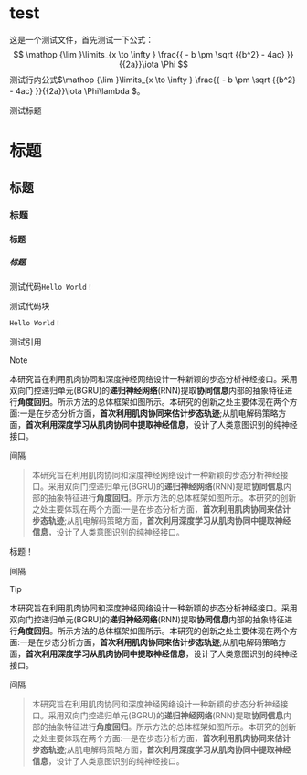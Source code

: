 # test

这是一个测试文件，首先测试一下公式：
$$
\mathop {\lim }\limits_{x \to \infty } \frac{{ - b \pm \sqrt {{b^2} - 4ac} }}{{2a}}\iota \Phi
$$
测试行内公式$\mathop {\lim }\limits_{x \to \infty } \frac{{ - b \pm \sqrt {{b^2} - 4ac} }}{{2a}}\iota \Phi\lambda $。

测试标题

# 标题

## 标题

### 标题

#### 标题

##### 标题

测试代码`Hello World！`

测试代码块

```c
Hello World！
```

> 

测试引用

> [!Note]
>
> 本研究旨在利用肌肉协同和深度神经网络设计一种新颖的步态分析神经接口。采用双向门控递归单元(BGRU)的**递归神经网络**(RNN)提取**协同信息**内部的抽象特征进行**角度回归**。所示方法的总体框架如图所示。本研究的创新之处主要体现在两个方面:一是在步态分析方面，**首次利用肌肉协同来估计步态轨迹**;从肌电解码策略方面，**首次利用深度学习从肌肉协同中提取神经信息**，设计了人类意图识别的纯神经接口。

间隔

> 本研究旨在利用肌肉协同和深度神经网络设计一种新颖的步态分析神经接口。采用双向门控递归单元(BGRU)的**递归神经网络**(RNN)提取**协同信息**内部的抽象特征进行**角度回归**。所示方法的总体框架如图所示。本研究的创新之处主要体现在两个方面:一是在步态分析方面，**首次利用肌肉协同来估计步态轨迹**;从肌电解码策略方面，**首次利用深度学习从肌肉协同中提取神经信息**，设计了人类意图识别的纯神经接口。

标题！

间隔

> [!TIP]
>
> 本研究旨在利用肌肉协同和深度神经网络设计一种新颖的步态分析神经接口。采用双向门控递归单元(BGRU)的**递归神经网络**(RNN)提取**协同信息**内部的抽象特征进行**角度回归**。所示方法的总体框架如图所示。本研究的创新之处主要体现在两个方面:一是在步态分析方面，**首次利用肌肉协同来估计步态轨迹**;从肌电解码策略方面，**首次利用深度学习从肌肉协同中提取神经信息**，设计了人类意图识别的纯神经接口。

间隔

> 本研究旨在利用肌肉协同和深度神经网络设计一种新颖的步态分析神经接口。采用双向门控递归单元(BGRU)的**递归神经网络**(RNN)提取**协同信息**内部的抽象特征进行**角度回归**。所示方法的总体框架如图所示。本研究的创新之处主要体现在两个方面:一是在步态分析方面，**首次利用肌肉协同来估计步态轨迹**;从肌电解码策略方面，**首次利用深度学习从肌肉协同中提取神经信息**，设计了人类意图识别的纯神经接口。
>
> 
>
> 
>
> 
